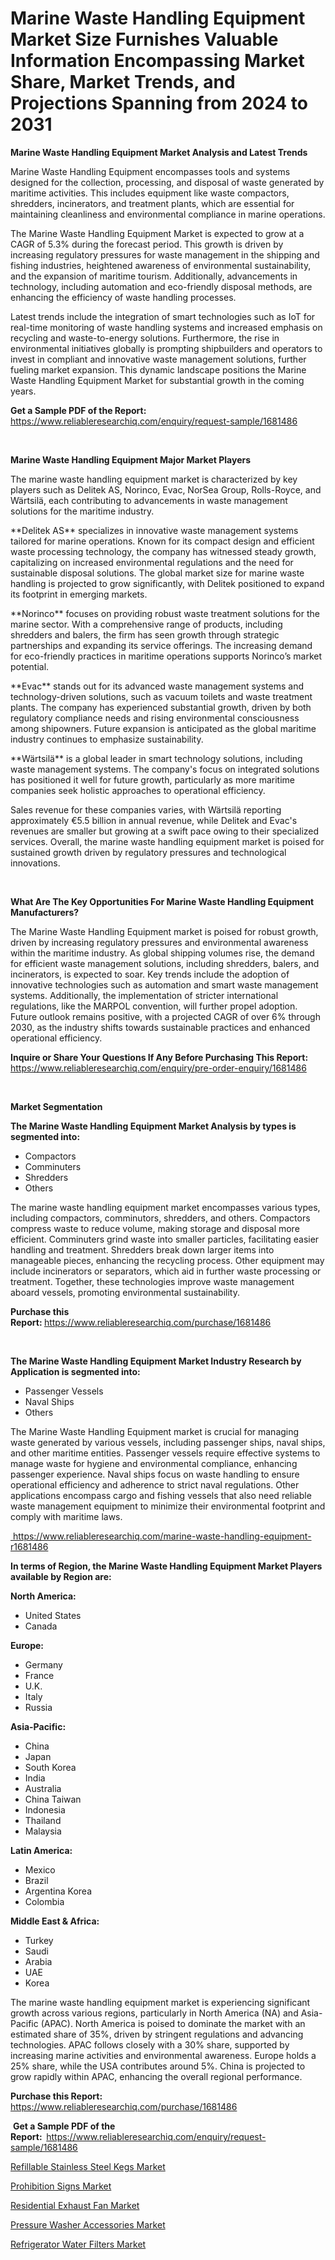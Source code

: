 <p><h1>Marine Waste Handling Equipment Market Size Furnishes Valuable Information Encompassing Market Share, Market Trends, and Projections Spanning from 2024 to 2031</h1></p><p><strong>Marine Waste Handling Equipment Market Analysis and Latest Trends</strong></p>
<p><p>Marine Waste Handling Equipment encompasses tools and systems designed for the collection, processing, and disposal of waste generated by maritime activities. This includes equipment like waste compactors, shredders, incinerators, and treatment plants, which are essential for maintaining cleanliness and environmental compliance in marine operations.</p><p>The Marine Waste Handling Equipment Market is expected to grow at a CAGR of 5.3% during the forecast period. This growth is driven by increasing regulatory pressures for waste management in the shipping and fishing industries, heightened awareness of environmental sustainability, and the expansion of maritime tourism. Additionally, advancements in technology, including automation and eco-friendly disposal methods, are enhancing the efficiency of waste handling processes.</p><p>Latest trends include the integration of smart technologies such as IoT for real-time monitoring of waste handling systems and increased emphasis on recycling and waste-to-energy solutions. Furthermore, the rise in environmental initiatives globally is prompting shipbuilders and operators to invest in compliant and innovative waste management solutions, further fueling market expansion. This dynamic landscape positions the Marine Waste Handling Equipment Market for substantial growth in the coming years.</p></p>
<p><strong>Get a Sample PDF of the Report:&nbsp;</strong> <a href="https://www.reliableresearchiq.com/enquiry/request-sample/1681486?utm_campaign=1876&utm_medium=2&utm_source=Github&utm_content=ia&utm_term=11122024&utm_id=marine-waste-handling-equipment">https://www.reliableresearchiq.com/enquiry/request-sample/1681486</a></p>
<p>&nbsp;</p>
<p><strong>Marine Waste Handling Equipment Major Market Players</strong></p>
<p><p>The marine waste handling equipment market is characterized by key players such as Delitek AS, Norinco, Evac, NorSea Group, Rolls-Royce, and Wärtsilä, each contributing to advancements in waste management solutions for the maritime industry.</p><p>**Delitek AS** specializes in innovative waste management systems tailored for marine operations. Known for its compact design and efficient waste processing technology, the company has witnessed steady growth, capitalizing on increased environmental regulations and the need for sustainable disposal solutions. The global market size for marine waste handling is projected to grow significantly, with Delitek positioned to expand its footprint in emerging markets.</p><p>**Norinco** focuses on providing robust waste treatment solutions for the marine sector. With a comprehensive range of products, including shredders and balers, the firm has seen growth through strategic partnerships and expanding its service offerings. The increasing demand for eco-friendly practices in maritime operations supports Norinco’s market potential.</p><p>**Evac** stands out for its advanced waste management systems and technology-driven solutions, such as vacuum toilets and waste treatment plants. The company has experienced substantial growth, driven by both regulatory compliance needs and rising environmental consciousness among shipowners. Future expansion is anticipated as the global maritime industry continues to emphasize sustainability.</p><p>**Wärtsilä** is a global leader in smart technology solutions, including waste management systems. The company's focus on integrated solutions has positioned it well for future growth, particularly as more maritime companies seek holistic approaches to operational efficiency.</p><p>Sales revenue for these companies varies, with Wärtsilä reporting approximately €5.5 billion in annual revenue, while Delitek and Evac's revenues are smaller but growing at a swift pace owing to their specialized services. Overall, the marine waste handling equipment market is poised for sustained growth driven by regulatory pressures and technological innovations.</p></p>
<p>&nbsp;</p>
<p><strong>What Are The Key Opportunities For Marine Waste Handling Equipment Manufacturers?</strong></p>
<p><p>The Marine Waste Handling Equipment market is poised for robust growth, driven by increasing regulatory pressures and environmental awareness within the maritime industry. As global shipping volumes rise, the demand for efficient waste management solutions, including shredders, balers, and incinerators, is expected to soar. Key trends include the adoption of innovative technologies such as automation and smart waste management systems. Additionally, the implementation of stricter international regulations, like the MARPOL convention, will further propel adoption. Future outlook remains positive, with a projected CAGR of over 6% through 2030, as the industry shifts towards sustainable practices and enhanced operational efficiency.</p></p>
<p><strong>Inquire or Share Your Questions If Any Before Purchasing This Report:</strong> <a href="https://www.reliableresearchiq.com/enquiry/pre-order-enquiry/1681486?utm_campaign=1876&utm_medium=2&utm_source=Github&utm_content=ia&utm_term=11122024&utm_id=marine-waste-handling-equipment">https://www.reliableresearchiq.com/enquiry/pre-order-enquiry/1681486</a></p>
<p>&nbsp;</p>
<p><strong>Market Segmentation</strong></p>
<p><strong>The Marine Waste Handling Equipment Market Analysis by types is segmented into:</strong></p>
<p><ul><li>Compactors</li><li>Comminuters</li><li>Shredders</li><li>Others</li></ul></p>
<p><p>The marine waste handling equipment market encompasses various types, including compactors, comminutors, shredders, and others. Compactors compress waste to reduce volume, making storage and disposal more efficient. Comminuters grind waste into smaller particles, facilitating easier handling and treatment. Shredders break down larger items into manageable pieces, enhancing the recycling process. Other equipment may include incinerators or separators, which aid in further waste processing or treatment. Together, these technologies improve waste management aboard vessels, promoting environmental sustainability.</p></p>
<p><strong>Purchase this Report:&nbsp;</strong><a href="https://www.reliableresearchiq.com/purchase/1681486?utm_campaign=1876&utm_medium=2&utm_source=Github&utm_content=ia&utm_term=11122024&utm_id=marine-waste-handling-equipment">https://www.reliableresearchiq.com/purchase/1681486</a></p>
<p>&nbsp;</p>
<p><strong>The Marine Waste Handling Equipment Market Industry Research by Application is segmented into:</strong></p>
<p><ul><li>Passenger Vessels</li><li>Naval Ships</li><li>Others</li></ul></p>
<p><p>The Marine Waste Handling Equipment market is crucial for managing waste generated by various vessels, including passenger ships, naval ships, and other maritime entities. Passenger vessels require effective systems to manage waste for hygiene and environmental compliance, enhancing passenger experience. Naval ships focus on waste handling to ensure operational efficiency and adherence to strict naval regulations. Other applications encompass cargo and fishing vessels that also need reliable waste management equipment to minimize their environmental footprint and comply with maritime laws.</p></p>
<p><a href="https://www.reliableresearchiq.com/marine-waste-handling-equipment-r1681486?utm_campaign=1876&utm_medium=2&utm_source=Github&utm_content=ia&utm_term=11122024&utm_id=marine-waste-handling-equipment">&nbsp;https://www.reliableresearchiq.com/marine-waste-handling-equipment-r1681486</a></p>
<p><strong>In terms of Region, the Marine Waste Handling Equipment Market Players available by Region are:</strong></p>
<p>
    <p> <strong> North America: </strong>
        <ul>
            <li>United States</li>
            <li>Canada</li>
        </ul>
        </p> 
    <p> <strong> Europe: </strong>
        <ul>
            <li>Germany</li>
            <li>France</li>
            <li>U.K.</li>
            <li>Italy</li>
            <li>Russia</li>
        </ul>
        </p> 
    <p> <strong> Asia-Pacific: </strong>
        <ul>
            <li>China</li>
            <li>Japan</li>
            <li>South Korea</li>
            <li>India</li>
            <li>Australia</li>
            <li>China Taiwan</li>
            <li>Indonesia</li>
            <li>Thailand</li>
            <li>Malaysia</li>
        </ul>
        </p> 
    <p> <strong> Latin America: </strong>
        <ul>
            <li>Mexico</li>
            <li>Brazil</li>
            <li>Argentina Korea</li>
            <li>Colombia</li>
        </ul>
        </p> 
    <p> <strong> Middle East & Africa: </strong>
        <ul>
            <li>Turkey</li>
            <li>Saudi</li>
            <li>Arabia</li>
            <li>UAE</li>
            <li>Korea</li>
        </ul>
    </p>
    </p>
<p><p>The marine waste handling equipment market is experiencing significant growth across various regions, particularly in North America (NA) and Asia-Pacific (APAC). North America is poised to dominate the market with an estimated share of 35%, driven by stringent regulations and advancing technologies. APAC follows closely with a 30% share, supported by increasing marine activities and environmental awareness. Europe holds a 25% share, while the USA contributes around 5%. China is projected to grow rapidly within APAC, enhancing the overall regional performance.</p></p>
<p><strong>Purchase this Report: </strong><a href="https://www.reliableresearchiq.com/purchase/1681486?utm_campaign=1876&utm_medium=2&utm_source=Github&utm_content=ia&utm_term=11122024&utm_id=marine-waste-handling-equipment">https://www.reliableresearchiq.com/purchase/1681486</a></p>
<p>&nbsp;<strong>Get a Sample PDF of the Report:&nbsp;&nbsp;</strong><a href="https://www.reliableresearchiq.com/enquiry/request-sample/1681486?utm_campaign=1876&utm_medium=2&utm_source=Github&utm_content=ia&utm_term=11122024&utm_id=marine-waste-handling-equipment">https://www.reliableresearchiq.com/enquiry/request-sample/1681486</a></p>
<p><strong></strong></p>
<p><p><a href="https://www.linkedin.com/pulse/analysis-current-state-future-growth-potential-refillable-dtiye?utm_campaign=1876&utm_medium=2&utm_source=Github&utm_content=ia&utm_term=11122024&utm_id=marine-waste-handling-equipment">Refillable Stainless Steel Kegs Market</a></p><p><a href="https://www.linkedin.com/pulse/future-innovation-global-prohibition-signs-market-growth-opportunities-lxuae?utm_campaign=1876&utm_medium=2&utm_source=Github&utm_content=ia&utm_term=11122024&utm_id=marine-waste-handling-equipment">Prohibition Signs Market</a></p><p><a href="https://www.linkedin.com/pulse/navigating-residential-exhaust-fan-market-size-using-66-cagr-isdqe?utm_campaign=1876&utm_medium=2&utm_source=Github&utm_content=ia&utm_term=11122024&utm_id=marine-waste-handling-equipment">Residential Exhaust Fan Market</a></p><p><a href="https://www.linkedin.com/pulse/pressure-washer-accessories-market-growth-outlook-2024-2031-sales-jguae?utm_campaign=1876&utm_medium=2&utm_source=Github&utm_content=ia&utm_term=11122024&utm_id=marine-waste-handling-equipment">Pressure Washer Accessories Market</a></p><p><a href="https://www.linkedin.com/pulse/refrigerator-water-filters-market-size-overview-comprehensive-pofqe?utm_campaign=1876&utm_medium=2&utm_source=Github&utm_content=ia&utm_term=11122024&utm_id=marine-waste-handling-equipment">Refrigerator Water Filters Market</a></p></p>
